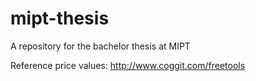 # mipt-thesis
A repository for the bachelor thesis at MIPT

Reference price values: http://www.coggit.com/freetools